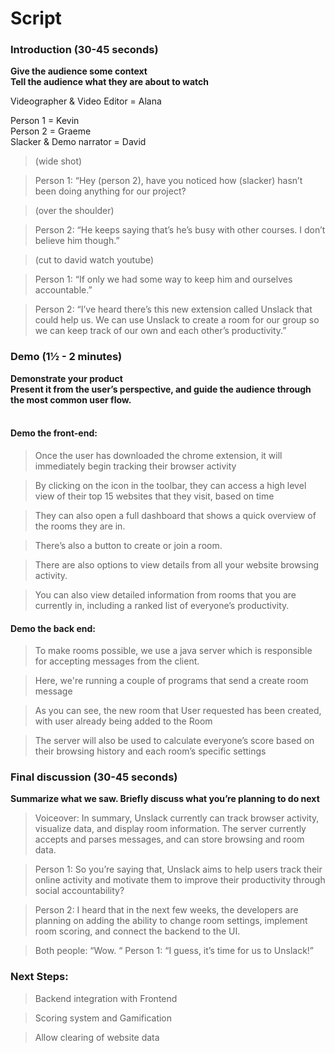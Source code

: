<h1>Script</h1>

<h3>Introduction (30-45 seconds)</h3>
<strong>Give the audience some context<br/>
Tell the audience what they are about to watch</strong></br>


Videographer & Video Editor = Alana

Person 1 = Kevin<br/>
Person 2 = Graeme<br/>
Slacker & Demo narrator = David

 > (wide shot)
 
 > Person 1: “Hey (person 2), have you noticed how (slacker) hasn’t been doing anything for our project?
 
 > (over the shoulder)
 
 > Person 2: “He keeps saying that’s he’s busy with other courses. I don’t believe him though.”
 
 > (cut to david watch youtube)
 
 > Person 1: “If only we had some way to keep him and ourselves accountable.”
 
 > Person 2: “I’ve heard there’s this new extension called Unslack that could help us. We can use Unslack to create a room for our group so we can keep track of our own and each other’s productivity.”


<h3>Demo (1½ - 2 minutes)</h3>
<strong>Demonstrate your product<br/>
Present it from the user’s perspective, and guide the audience through the most common user flow.</strong><br/>
<br/>
<h4>Demo the front-end:</h4>

> Once the user has downloaded the chrome extension, it will immediately begin tracking their browser activity

> By clicking on the icon in the toolbar, they can access a high level view of their top 15 websites that they visit, based on time

> They can also open a full dashboard that shows a quick overview of the rooms they are in.

> There’s also a button to create or join a room. 

> There are also options to view details from all your website browsing activity.

> You can also view detailed information from rooms that you are currently in, including a ranked list of everyone’s productivity.

<h4>Demo the back end:</h4>

> To make rooms possible, we use a java server which is responsible for accepting messages from the client.

> Here, we're running a couple of programs that send a create room message

> As you can see, the new room that User requested has been created, with user already being added to the Room

> The server will also be used to calculate everyone’s score based on their browsing history and each room’s specific settings

<h3>Final discussion (30-45 seconds)</h3>
<strong>Summarize what we saw. Briefly discuss what you’re planning to do next</strong><br/>

> Voiceover: In summary, Unslack currently can track browser activity, visualize data, and display room information. The server currently accepts and parses messages, and can store browsing and room data.

> Person 1: So you’re saying that, Unslack aims to help users track their online activity and motivate them to improve their productivity through social accountability?

> Person 2: I heard that in the next few weeks, the developers are planning on adding the ability to change room settings, implement room scoring, and connect the backend to the UI. 

> Both people: “Wow. “
Person 1: “I guess, it’s time for us to Unslack!”

<h3>Next Steps:</h3>

> Backend integration with Frontend

> Scoring system and Gamification

> Allow clearing of website data

